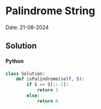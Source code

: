 
# Palindrome String

Date: 21-08-2024

## Solution
#### Python
```python
class Solution:
	def isPalindrome(self, S):
		if S == S[::-1]:
		    return 1
		else:
		    return 0
```
        